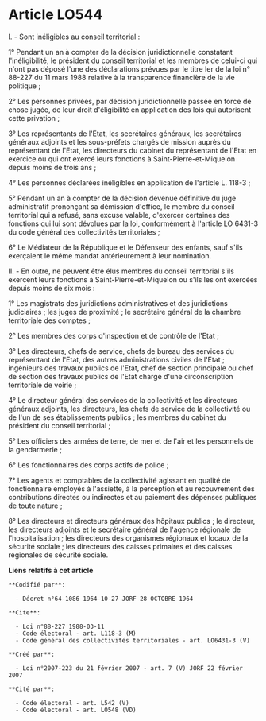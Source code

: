 # Article LO544

I. - Sont inéligibles au conseil territorial :

1° Pendant un an à compter de la décision juridictionnelle constatant l'inéligibilité, le président du conseil territorial et
les membres de celui-ci qui n'ont pas déposé l'une des déclarations prévues par le titre Ier de la loi n° 88-227 du 11 mars
1988 relative à la transparence financière de la vie politique ;

2° Les personnes privées, par décision juridictionnelle passée en force de chose jugée, de leur droit d'éligibilité en
application des lois qui autorisent cette privation ;

3° Les représentants de l'Etat, les secrétaires généraux, les secrétaires généraux adjoints et les sous-préfets chargés de
mission auprès du représentant de l'Etat, les directeurs du cabinet du représentant de l'Etat en exercice ou qui ont exercé
leurs fonctions à Saint-Pierre-et-Miquelon depuis moins de trois ans ;

4° Les personnes déclarées inéligibles en application de l'article L. 118-3 ;

5° Pendant un an à compter de la décision devenue définitive du juge administratif prononçant sa démission d'office, le
membre du conseil territorial qui a refusé, sans excuse valable, d'exercer certaines des fonctions qui lui sont dévolues par
la loi, conformément à l'article LO 6431-3 du code général des collectivités territoriales ;

6° Le Médiateur de la République et le Défenseur des enfants, sauf s'ils exerçaient le même mandat antérieurement à leur
nomination.

II. - En outre, ne peuvent être élus membres du conseil territorial s'ils exercent leurs fonctions à Saint-Pierre-et-Miquelon
ou s'ils les ont exercées depuis moins de six mois :

1° Les magistrats des juridictions administratives et des juridictions judiciaires ; les juges de proximité ; le secrétaire
général de la chambre territoriale des comptes ;

2° Les membres des corps d'inspection et de contrôle de l'Etat ;

3° Les directeurs, chefs de service, chefs de bureau des services du représentant de l'Etat, des autres administrations
civiles de l'Etat ; ingénieurs des travaux publics de l'Etat, chef de section principale ou chef de section des travaux
publics de l'Etat chargé d'une circonscription territoriale de voirie ;

4° Le directeur général des services de la collectivité et les directeurs généraux adjoints, les directeurs, les chefs de
service de la collectivité ou de l'un de ses établissements publics ; les membres du cabinet du président du conseil
territorial ;

5° Les officiers des armées de terre, de mer et de l'air et les personnels de la gendarmerie ;

6° Les fonctionnaires des corps actifs de police ;

7° Les agents et comptables de la collectivité agissant en qualité de fonctionnaire employés à l'assiette, à la perception et
au recouvrement des contributions directes ou indirectes et au paiement des dépenses publiques de toute nature ;

8° Les directeurs et directeurs généraux des hôpitaux publics ; le directeur, les directeurs adjoints et le secrétaire
général de l'agence régionale de l'hospitalisation ; les directeurs des organismes régionaux et locaux de la sécurité
sociale ; les directeurs des caisses primaires et des caisses régionales de sécurité sociale.

**Liens relatifs à cet article**

	**Codifié par**:

	  - Décret n°64-1086 1964-10-27 JORF 28 OCTOBRE 1964

	**Cite**:

	  - Loi n°88-227 1988-03-11
	  - Code électoral - art. L118-3 (M)
	  - Code général des collectivités territoriales - art. LO6431-3 (V)

	**Créé par**:

	  - Loi n°2007-223 du 21 février 2007 - art. 7 (V) JORF 22 février 2007

	**Cité par**:

	  - Code électoral - art. L542 (V)
	  - Code électoral - art. LO548 (VD)

